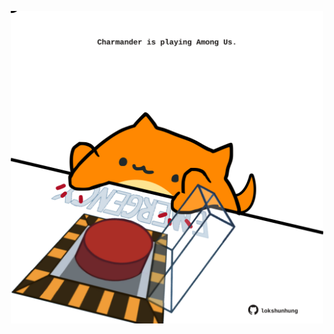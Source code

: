 <!-- built at 30/06/2024, 09:00:40 UTC -->
<p align="center">
  <img width="500" height="500" src="./ReadmeImage.svg">
</p>

